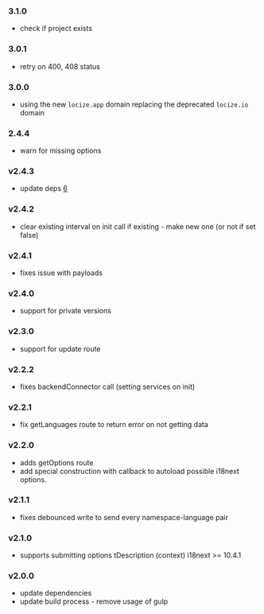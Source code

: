 ### 3.1.0

- check if project exists

### 3.0.1

- retry on 400, 408 status

### 3.0.0

- using the new `locize.app` domain replacing the deprecated `locize.io` domain

### 2.4.4

- warn for missing options

### v2.4.3

- update deps [6](https://github.com/locize/i18next-node-locize-backend/pull/6)

### v2.4.2

- clear existing interval on init call if existing - make new one (or not if set false)

### v2.4.1

- fixes issue with payloads

### v2.4.0

- support for private versions

### v2.3.0

- support for update route

### v2.2.2

- fixes backendConnector call (setting services on init)

### v2.2.1

- fix getLanguages route to return error on not getting data

### v2.2.0

- adds getOptions route
- add special construction with callback to autoload possible i18next options.

### v2.1.1

- fixes debounced write to send every namespace-language pair

### v2.1.0

- supports submitting options tDescription (context) i18next >= 10.4.1

### v2.0.0

- update dependencies
- update build process - remove usage of gulp
